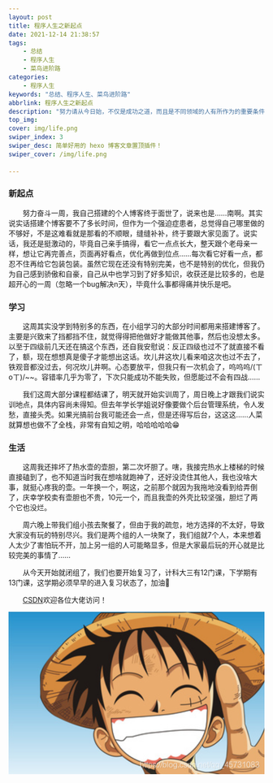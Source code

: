 ```yaml
---
layout: post
title: 程序人生之新起点
date: 2021-12-14 21:38:57
tags: 
    - 总结
    - 程序人生
    - 菜鸟进阶路
categories:
    - 程序人生
keywords: "总结、程序人生、菜鸟进阶路"
abbrlink: 程序人生之新起点
description: "努力请从今日始，不仅是成功之道，而且是不同领域的人有所作为的重要条件。"
top_img: 
cover: img/life.png
swiper_index: 3
swiper_desc: 简单好用的 hexo 博客文章置顶插件！
swiper_cover: /img/life.png

---
```


### 新起点

&emsp;&emsp;努力奋斗一周，我自己搭建的个人博客终于面世了，说来也是……南啊。其实说实话搭建个博客要不了多长时间，但作为一个强迫症患者，总觉得自己哪里做的不够好，不是这难看就是那看的不顺眼，缝缝补补，终于要跟大家见面了。说实话，我还是挺激动的，毕竟自己亲手搞得，看它一点点长大，整天跟个老母亲一样，想让它再完善点，页面再好看点，优化再做到位点……每次看它好看一点，都忍不住再给它包装包装。虽然它现在还没有特别完美，也不是特别的优化，但我仍为自己感到骄傲和自豪，自己从中也学习到了好多知识，收获还是比较多的，也是超开心的一周（忽略一个bug解决n天），毕竟什么事都得痛并快乐是吧。

### 学习

&emsp;&emsp;这周其实没学到特别多的东西，在小组学习的大部分时间都用来搭建博客了。主要是兴致来了挡都挡不住，就觉得得把他做好才能做其他事，然后也没想太多。以至于四级前几天还在搞这个东西，还自我安慰说：反正四级也过不了就直接不看了，额，现在想想真是傻子才能想出这话。坎儿井这坎儿看来咱这次也过不去了，铁观音都没过去，何况坎儿井啊。心态要放平，但我只有一次机会了，呜呜呜/(ㄒoㄒ)/~~。容错率几乎为零了，下次只能成功不能失败，但愿能过不会有四战……

​&emsp;&emsp;我们这周大部分课程都结课了，明天就开始实训周了，周日晚上才跟我们说实训地点，具体内容尚未得知。但去年学长学姐说好像要做个后台管理系统，令人发愁，直接头秃。如果光搞前台我可能还会一点，但是还得写后台，这这这……人菜就算想也做不了全栈，非常有自知之明，哈哈哈哈哈😁

### 生活

&emsp;&emsp;这周我还摔坏了热水壶的壶胆，第二次坏胆了。嗐，我接完热水上楼梯的时候直接磕到了，也不知道当时我在想啥就跑神了，还好没烫住其他人，我也没啥大事，就挺心疼我的壶。一年换一个，啊这，之前那个就因为我拖地没看到给弄倒了，庆幸学校卖有壶胆也不贵，10元一个，而且我壶的外壳比较坚强，胆烂了两个它也没烂。

&emsp;&emsp;周六晚上带我们组小孩去聚餐了，但由于我的疏忽，地方选择的不太好，导致大家没有玩的特别尽兴。我们是两个组的人一块聚了，我们组就7个人，本来想着人太少了害怕玩不开，加上另一组的人可能略显多，但是大家最后玩的开心就是比较完美的事情了……

&emsp;&emsp;从今天开始就闭组了，我们也要开始复习了，计科大三有12门课，下学期有13门课，这学期必须早早的进入复习状态了，加油💪

&emsp;&emsp;[CSDN](https://blog.csdn.net/qq_45731083?spm=1001.2101.3001.5343)欢迎各位大佬访问！

<img src="/img/blog.png"/>

&emsp;&emsp;